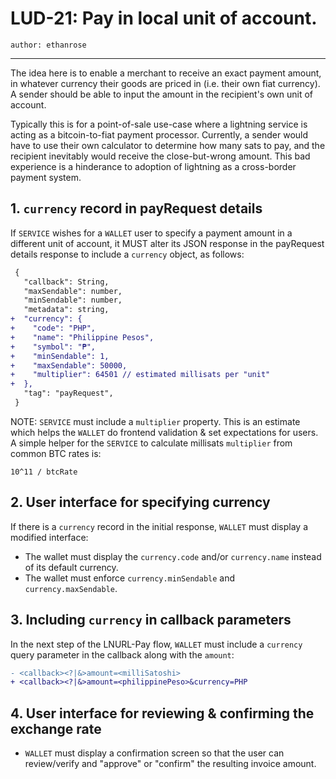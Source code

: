 LUD-21: Pay in local unit of account.
================================================

`author: ethanrose`

---

The idea here is to enable a merchant to receive an exact payment amount, in whatever currency their goods are priced in (i.e. their own fiat currency). A sender should be able to input the amount in the recipient's own unit of account.

Typically this is for a point-of-sale use-case where a lightning service is acting as a bitcoin-to-fiat payment processor. Currently, a sender would have to use their own calculator to determine how many sats to pay, and the recipient inevitably would receive the close-but-wrong amount. This bad experience is a hinderance to adoption of lightning as a cross-border payment system.

## 1. `currency` record in payRequest details

If `SERVICE` wishes for a `WALLET` user to specify a payment amount in a different unit of account, it MUST alter its JSON response in the payRequest details response to include a `currency` object, as follows:

```diff
 {
   "callback": String,
   "maxSendable": number,
   "minSendable": number,
   "metadata": string,
+  "currency": {
+    "code": "PHP",
+    "name": "Philippine Pesos",
+    "symbol": "₱",
+    "minSendable": 1,
+    "maxSendable": 50000,
+    "multiplier": 64501 // estimated millisats per "unit"
+  },
   "tag": "payRequest",
 }
```

NOTE: `SERVICE` must include a `multiplier` property. This is an estimate which helps the `WALLET` do frontend validation & set expectations for users. A simple helper for the `SERVICE` to calculate millisats `multiplier` from common BTC rates is:

```
10^11 / btcRate
```

## 2. User interface for specifying currency

If there is a `currency` record in the initial response, `WALLET` must display a modified interface:
- The wallet must display the `currency.code` and/or `currency.name` instead of its default currency.
- The wallet must enforce `currency.minSendable` and `currency.maxSendable`.

## 3. Including `currency` in callback parameters

In the next step of the LNURL-Pay flow, `WALLET` must include a `currency` query parameter in the callback along with the `amount`:

```diff
- <callback><?|&>amount=<milliSatoshi>
+ <callback><?|&>amount=<philippinePeso>&currency=PHP
```

## 4. User interface for reviewing & confirming the exchange rate

- `WALLET` must display a confirmation screen so that the user can review/verify and "approve" or "confirm" the resulting invoice amount.
